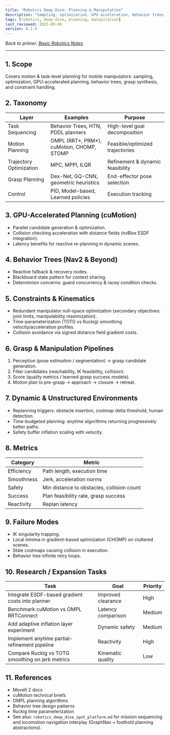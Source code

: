 ```yaml
---
title: "Robotics Deep Dive: Planning & Manipulation"
description: "Sampling, optimization, GPU acceleration, behavior trees, grasp synthesis and constraint handling."
tags: [robotics, deep-dive, planning, manipulation]
last_reviewed: 2025-09-09
version: 0.1.0
---
```


*Back to primer: [Basic Robotics Notes](basic_robotics_notes.md)*

---
## 1. Scope

Covers motion & task-level planning for mobile manipulators: sampling, optimization, GPU-accelerated planning, behavior trees, grasp synthesis, and constraint handling.

## 2. Taxonomy

| Layer | Examples | Purpose |
|-------|----------|---------|
| Task Sequencing | Behavior Trees, HTN, PDDL planners | High-level goal decomposition |
| Motion Planning | OMPL (RRT*, PRM*), cuMotion, CHOMP, STOMP | Feasible/optimized trajectories |
| Trajectory Optimization | MPC, MPPI, ILQR | Refinement & dynamic feasibility |
| Grasp Planning | Dex-Net, GQ-CNN, geometric heuristics | End-effector pose selection |
| Control | PID, Model-based, Learned policies | Execution tracking |

## 3. GPU-Accelerated Planning (cuMotion)

- Parallel candidate generation & optimization.
- Collision checking acceleration with distance fields (nvBlox ESDF integration).
- Latency benefits for reactive re-planning in dynamic scenes.

## 4. Behavior Trees (Nav2 & Beyond)

- Reactive fallback & recovery nodes.
- Blackboard state pattern for context sharing.
- Determinism concerns: guard concurrency & racey condition checks.

## 5. Constraints & Kinematics

- Redundant manipulator null-space optimization (secondary objectives: joint limits, manipulability maximization).
- Time-parameterization (TOTG vs Ruckig) smoothing velocity/acceleration profiles.
- Collision avoidance via signed distance field gradient costs.

## 6. Grasp & Manipulation Pipelines

1. Perception (pose estimation / segmentation) → grasp candidate generation.
2. Filter candidates (reachability, IK feasibility, collision).
3. Score (quality metrics / learned grasp success models).
4. Motion plan to pre-grasp → approach → closure → retreat.

## 7. Dynamic & Unstructured Environments

- Replanning triggers: obstacle insertion, costmap delta threshold, human detection.
- Time-budgeted planning: anytime algorithms returning progressively better paths.
- Safety buffer inflation scaling with velocity.

## 8. Metrics

| Category | Metric |
|----------|--------|
| Efficiency | Path length, execution time |
| Smoothness | Jerk, acceleration norms |
| Safety | Min distance to obstacles, collision count |
| Success | Plan feasibility rate, grasp success |
| Reactivity | Replan latency |

## 9. Failure Modes

- IK singularity trapping.
- Local minima in gradient-based optimization (CHOMP) on cluttered scenes.
- Stale costmaps causing collision in execution.
- Behavior tree infinite retry loops.

## 10. Research / Expansion Tasks

| Task | Goal | Priority |
|------|------|---------|
| Integrate ESDF-based gradient costs into planner | Improved clearance | High |
| Benchmark cuMotion vs OMPL RRTConnect | Latency comparison | Medium |
| Add adaptive inflation layer experiment | Dynamic safety | Medium |
| Implement anytime partial-refinement pipeline | Reactivity | High |
| Compare Ruckig vs TOTG smoothing on jerk metrics | Kinematic quality | Low |

## 11. References

- MoveIt 2 docs
- cuMotion technical briefs
- OMPL planning algorithms
- Behavior tree design patterns
- Ruckig time parameterization
- See also: `robotics_deep_dive_spot_platform.md` for mission sequencing and locomotion navigation interplay (GraphNav + foothold planning abstractions).
